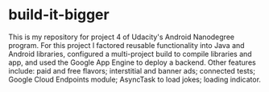 # build-it-bigger
This is my repository for project 4 of Udacity's Android Nanodegree program. For this project I factored reusable functionality into Java and Android libraries, configured a multi-project build to compile libraries and app, and used the Google App Engine to deploy a backend.
Other features include: paid and free flavors; interstitial and banner ads; connected tests; Google Cloud Endpoints module; AsyncTask to load jokes; loading indicator.
